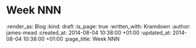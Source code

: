 Week NNN
========

<!-- add content here -->

:render_as: Blog
:kind: draft
:is_page: true
:written_with: Kramdown
:author: james-mead
:created_at: 2014-08-04 10:38:00 +01:00
:updated_at: 2014-08-04 10:38:00 +01:00
:page_title: Week NNN
